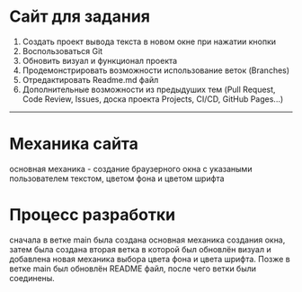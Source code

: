 # Сайт для задания
1. Создать проект вывода текста в новом окне при нажатии кнопки
2. Воспользоваться Git
3. Обновить визуал и функционал проекта
4. Продемонстрировать возможности использование веток (Branches)
5. Отредактировать Readme.md файл
6. Дополнительные возможности из предыдуших тем (Pull Request, Code Review,  Issues, доска проекта Projects, CI/CD, GitHub Pages...)

---

# Механика сайта
основная механика - создание браузерного окна с указаными пользователем текстом, цветом фона и цветом шрифта

# Процесс разработки
сначала в ветке main была создана основная механика создания окна, затем была создана вторая ветка в которой был обновлён визуал и добавлена новая механика выбора цвета фона и цвета шрифта. Позже в ветке main был обновлён README файл, после чего ветки были соединены.